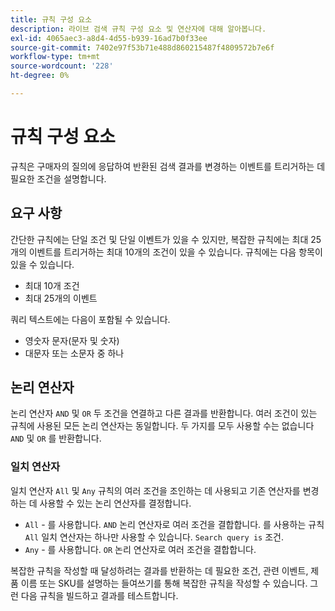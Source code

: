 ```yaml
---
title: 규칙 구성 요소
description: 라이브 검색 규칙 구성 요소 및 연산자에 대해 알아봅니다.
exl-id: 4065aec3-a8d4-4d55-b939-16ad7b0f33ee
source-git-commit: 7402e97f53b71e488d860215487f4809572b7e6f
workflow-type: tm+mt
source-wordcount: '228'
ht-degree: 0%

---
```


# 규칙 구성 요소

규칙은 구매자의 질의에 응답하여 반환된 검색 결과를 변경하는 이벤트를 트리거하는 데 필요한 조건을 설명합니다.

## 요구 사항

간단한 규칙에는 단일 조건 및 단일 이벤트가 있을 수 있지만, 복잡한 규칙에는 최대 25개의 이벤트를 트리거하는 최대 10개의 조건이 있을 수 있습니다.
규칙에는 다음 항목이 있을 수 있습니다.

* 최대 10개 조건
* 최대 25개의 이벤트

쿼리 텍스트에는 다음이 포함될 수 있습니다.

* 영숫자 문자(문자 및 숫자)
* 대문자 또는 소문자 중 하나

## 논리 연산자

논리 연산자 `AND` 및 `OR` 두 조건을 연결하고 다른 결과를 반환합니다. 여러 조건이 있는 규칙에 사용된 모든 논리 연산자는 동일합니다. 두 가지를 모두 사용할 수는 없습니다 `AND` 및 `OR` 를 반환합니다.

### 일치 연산자

일치 연산자 `All` 및 `Any` 규칙의 여러 조건을 조인하는 데 사용되고 기존 연산자를 변경하는 데 사용할 수 있는 논리 연산자를 결정합니다.

* `All` - 를 사용합니다. `AND` 논리 연산자로 여러 조건을 결합합니다. 를 사용하는 규칙 `All` 일치 연산자는 하나만 사용할 수 있습니다. `Search query is` 조건.
* `Any` - 를 사용합니다. `OR` 논리 연산자로 여러 조건을 결합합니다.

복잡한 규칙을 작성할 때 달성하려는 결과를 반환하는 데 필요한 조건, 관련 이벤트, 제품 이름 또는 SKU를 설명하는 들여쓰기를 통해 복잡한 규칙을 작성할 수 있습니다. 그런 다음 규칙을 빌드하고 결과를 테스트합니다.
